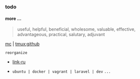 ### todo

#### more ...
> useful, helpful, beneficial, wholesome, valuable, effective, advantageous, practical, salutary, adjuvant

[mc](https://midnight-commander.org/) | [tmux:github](https://github.com/tmux/tmux/wiki "tmux is a terminal multiplexer.") 

`reorganize`

* [link-ru](link.ru.md)

* `ubuntu | docker | vagrant | laravel | dev`
`...`
